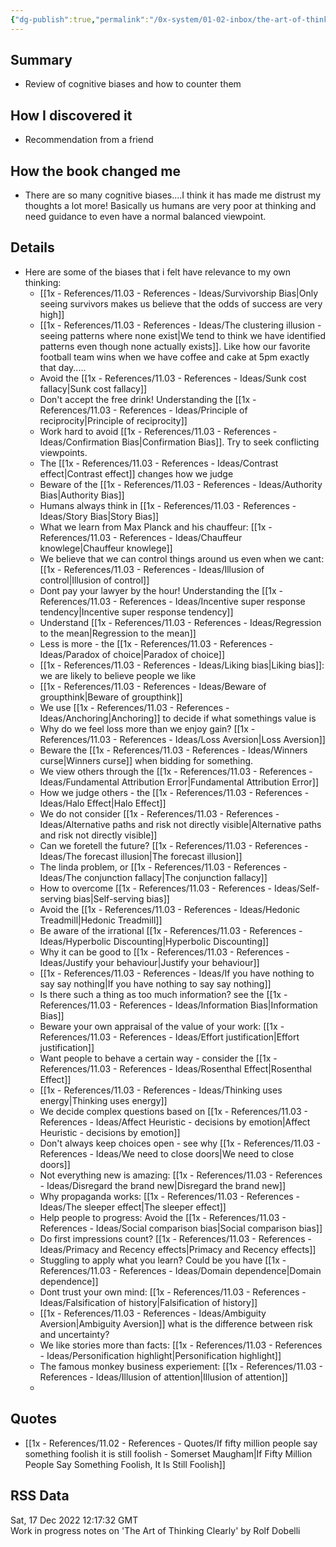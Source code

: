 ```yaml
---
{"dg-publish":true,"permalink":"/0x-system/01-02-inbox/the-art-of-thinking-clearly-by-rolf-dobelli/","dgHomeLink":true,"dgPassFrontmatter":false,"dgShowBacklinks":true,"dgShowLocalGraph":false,"dgShowInlineTitle":true}
---
```



## Summary
- Review of cognitive biases and how to counter them

## How I discovered it
- Recommendation from a friend

## How the book changed me
- There are so many cognitive biases....I think it has made me distrust my thoughts a lot more! Basically us humans are very poor at thinking and need guidance to even have a normal balanced viewpoint.

## Details
- Here are some of the biases that i felt have relevance to my own thinking:
	- [[1x - References/11.03 - References - Ideas/Survivorship Bias|Only seeing survivors makes us believe that the odds of success are very high]]
	- [[1x - References/11.03 - References - Ideas/The clustering illusion - seeing patterns where none exist|We tend to think we have identified patterns even though none actually exists]]. Like how our favorite football team wins when we have coffee and cake at 5pm exactly that day.....
	- Avoid the [[1x - References/11.03 - References - Ideas/Sunk cost fallacy|Sunk cost fallacy]]
	- Don't accept the free drink! Understanding the [[1x - References/11.03 - References - Ideas/Principle of reciprocity|Principle of reciprocity]]
	- Work hard to avoid [[1x - References/11.03 - References - Ideas/Confirmation Bias|Confirmation Bias]]. Try to seek conflicting viewpoints.
	- The [[1x - References/11.03 - References - Ideas/Contrast effect|Contrast effect]] changes how we judge
	- Beware of the [[1x - References/11.03 - References - Ideas/Authority Bias|Authority Bias]]
	- Humans always think in [[1x - References/11.03 - References - Ideas/Story Bias|Story Bias]]
	- What we learn from Max Planck and his chauffeur: [[1x - References/11.03 - References - Ideas/Chauffeur knowlege|Chauffeur knowlege]]
	- We believe that we can control things around us even when we cant: [[1x - References/11.03 - References - Ideas/Illusion of control|Illusion of control]]
	- Dont pay your lawyer by the hour! Understanding the [[1x - References/11.03 - References - Ideas/Incentive super response tendency|Incentive super response tendency]]
	- Understand [[1x - References/11.03 - References - Ideas/Regression to the mean|Regression to the mean]]
	- Less is more - the [[1x - References/11.03 - References - Ideas/Paradox of choice|Paradox of choice]]
	- [[1x - References/11.03 - References - Ideas/Liking bias|Liking bias]]: we are likely to believe people we like
	- [[1x - References/11.03 - References - Ideas/Beware of groupthink|Beware of groupthink]]
	- We use [[1x - References/11.03 - References - Ideas/Anchoring|Anchoring]] to decide if what somethings value is
	- Why do we feel loss more than we enjoy gain? [[1x - References/11.03 - References - Ideas/Loss Aversion|Loss Aversion]]
	- Beware the [[1x - References/11.03 - References - Ideas/Winners curse|Winners curse]] when bidding for something.
	- We view others through the [[1x - References/11.03 - References - Ideas/Fundamental Attribution Error|Fundamental Attribution Error]]
	- How we judge others - the [[1x - References/11.03 - References - Ideas/Halo Effect|Halo Effect]]
	- We do not consider [[1x - References/11.03 - References - Ideas/Alternative paths and risk not directly visible|Alternative paths and risk not directly visible]]
	- Can we foretell the future? [[1x - References/11.03 - References - Ideas/The forecast illusion|The forecast illusion]]
	- The linda problem, or [[1x - References/11.03 - References - Ideas/The conjunction fallacy|The conjunction fallacy]]
	- How to overcome [[1x - References/11.03 - References - Ideas/Self-serving bias|Self-serving bias]]
	- Avoid the [[1x - References/11.03 - References - Ideas/Hedonic Treadmill|Hedonic Treadmill]]
	- Be aware of the irrational [[1x - References/11.03 - References - Ideas/Hyperbolic Discounting|Hyperbolic Discounting]]
	- Why it can be good to [[1x - References/11.03 - References - Ideas/Justify your behaviour|Justify your behaviour]]
	- [[1x - References/11.03 - References - Ideas/If you have nothing to say say nothing|If you have nothing to say say nothing]]
	- Is there such a thing as too much information? see the [[1x - References/11.03 - References - Ideas/Information Bias|Information Bias]]
	- Beware your own appraisal of the value of your work: [[1x - References/11.03 - References - Ideas/Effort justification|Effort justification]]
	- Want people to behave a certain way - consider the [[1x - References/11.03 - References - Ideas/Rosenthal Effect|Rosenthal Effect]]
	- [[1x - References/11.03 - References - Ideas/Thinking uses energy|Thinking uses energy]]
	- We decide complex questions based on [[1x - References/11.03 - References - Ideas/Affect Heuristic - decisions by emotion|Affect Heuristic - decisions by emotion]]
	- Don't always keep choices open - see why [[1x - References/11.03 - References - Ideas/We need to close doors|We need to close doors]]
	- Not everything new is amazing: [[1x - References/11.03 - References - Ideas/Disregard the brand new|Disregard the brand new]]
	- Why propaganda works: [[1x - References/11.03 - References - Ideas/The sleeper effect|The sleeper effect]]
	- Help people to progress: Avoid the [[1x - References/11.03 - References - Ideas/Social comparison bias|Social comparison bias]]
	- Do first impressions count? [[1x - References/11.03 - References - Ideas/Primacy and Recency effects|Primacy and Recency effects]]
	- Stuggling to apply what you learn? Could be you have [[1x - References/11.03 - References - Ideas/Domain dependence|Domain dependence]]
	- Dont trust your own mind: [[1x - References/11.03 - References - Ideas/Falsification of history|Falsification of history]]
	- [[1x - References/11.03 - References - Ideas/Ambiguity Aversion|Ambiguity Aversion]] what is the difference between risk and uncertainty?
	- We like stories more than facts: [[1x - References/11.03 - References - Ideas/Personification highlight|Personification highlight]]
	- The famous monkey business experiement: [[1x - References/11.03 - References - Ideas/Illusion of attention|Illusion of attention]]
	- 

## Quotes
- [[1x - References/11.02 - References - Quotes/If fifty million people say something foolish it is still foolish - Somerset Maugham|If Fifty Million People Say Something Foolish, It Is Still Foolish]]

## RSS Data
<div class='date'>Sat, 17 Dec 2022 12:17:32 GMT</div>
<div class='description'>Work in progress notes on 'The Art of Thinking Clearly' by Rolf Dobelli</div>